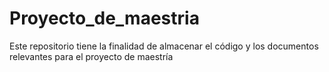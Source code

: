 # Proyecto_de_maestria
Este repositorio tiene la finalidad de almacenar el código y los documentos relevantes para el proyecto de maestría
